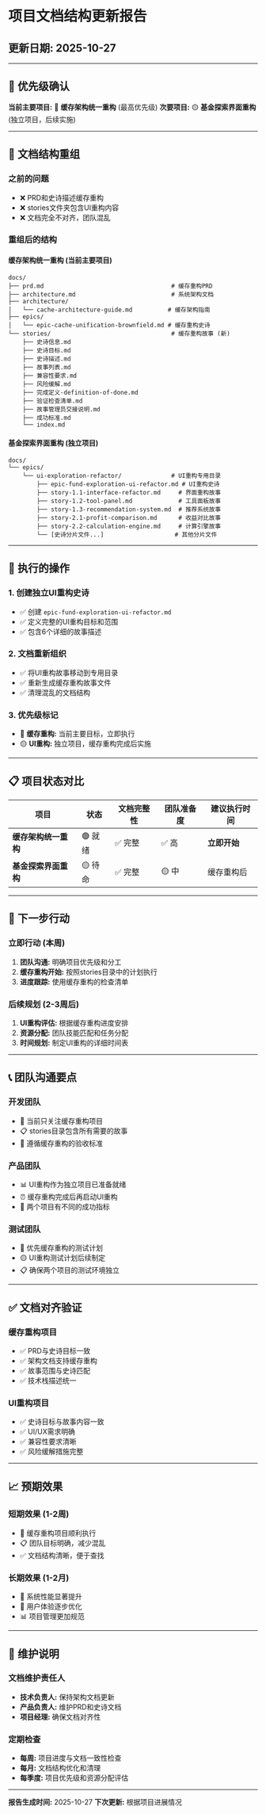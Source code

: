 # 项目文档结构更新报告

## 更新日期: 2025-10-27

---

## 🎯 **优先级确认**

**当前主要项目:** 🔴 **缓存架构统一重构** (最高优先级)
**次要项目:** 🟡 **基金探索界面重构** (独立项目，后续实施)

---

## 📁 **文档结构重组**

### **之前的问题**
- ❌ PRD和史诗描述缓存重构
- ❌ stories文件夹包含UI重构内容
- ❌ 文档完全不对齐，团队混乱

### **重组后的结构**

#### **缓存架构统一重构 (当前主要项目)**
```
docs/
├── prd.md                                    # 缓存重构PRD
├── architecture.md                           # 系统架构文档
├── architecture/
│   └── cache-architecture-guide.md          # 缓存架构指南
├── epics/
│   └── epic-cache-unification-brownfield.md # 缓存重构史诗
└── stories/                                  # 缓存重构故事 (新)
    ├── 史诗信息.md
    ├── 史诗目标.md
    ├── 史诗描述.md
    ├── 故事列表.md
    ├── 兼容性要求.md
    ├── 风险缓解.md
    ├── 完成定义-definition-of-done.md
    ├── 验证检查清单.md
    ├── 故事管理员交接说明.md
    ├── 成功标准.md
    └── index.md
```

#### **基金探索界面重构 (独立项目)**
```
docs/
└── epics/
    └── ui-exploration-refactor/              # UI重构专用目录
        ├── epic-fund-exploration-ui-refactor.md # UI重构史诗
        ├── story-1.1-interface-refactor.md     # 界面重构故事
        ├── story-1.2-tool-panel.md             # 工具面板故事
        ├── story-1.3-recommendation-system.md  # 推荐系统故事
        ├── story-2.1-profit-comparison.md      # 收益对比故事
        ├── story-2.2-calculation-engine.md     # 计算引擎故事
        └── [史诗分片文件...]                    # 其他分片文件
```

---

## 🔄 **执行的操作**

### **1. 创建独立UI重构史诗**
- ✅ 创建 `epic-fund-exploration-ui-refactor.md`
- ✅ 定义完整的UI重构目标和范围
- ✅ 包含6个详细的故事描述

### **2. 文档重新组织**
- ✅ 将UI重构故事移动到专用目录
- ✅ 重新生成缓存重构故事文件
- ✅ 清理混乱的文档结构

### **3. 优先级标记**
- 🔴 **缓存重构:** 当前主要目标，立即执行
- 🟡 **UI重构:** 独立项目，缓存重构完成后实施

---

## 📋 **项目状态对比**

| 项目 | 状态 | 文档完整性 | 团队准备度 | 建议执行时间 |
|------|------|-----------|-----------|-------------|
| **缓存架构统一重构** | 🟢 就绪 | ✅ 完整 | ✅ 高 | **立即开始** |
| **基金探索界面重构** | 🟡 待命 | ✅ 完整 | 🟡 中 | 缓存重构后 |

---

## 🎯 **下一步行动**

### **立即行动 (本周)**
1. **团队沟通:** 明确项目优先级和分工
2. **缓存重构开始:** 按照stories目录中的计划执行
3. **进度跟踪:** 使用缓存重构的检查清单

### **后续规划 (2-3周后)**
1. **UI重构评估:** 根据缓存重构进度安排
2. **资源分配:** 团队技能匹配和任务分配
3. **时间规划:** 制定UI重构的详细时间表

---

## 📞 **团队沟通要点**

### **开发团队**
- 🔴 当前只关注缓存重构项目
- 📋 stories目录包含所有需要的故事
- 🎯 遵循缓存重构的验收标准

### **产品团队**
- 📊 UI重构作为独立项目已准备就绪
- ⏰ 缓存重构完成后再启动UI重构
- 🎯 两个项目有不同的成功指标

### **测试团队**
- 🔴 优先缓存重构的测试计划
- 🟡 UI重构测试计划后续制定
- 📋 确保两个项目的测试环境独立

---

## ✅ **文档对齐验证**

### **缓存重构项目**
- ✅ PRD与史诗目标一致
- ✅ 架构文档支持缓存重构
- ✅ 故事范围与史诗匹配
- ✅ 技术栈描述统一

### **UI重构项目**
- ✅ 史诗目标与故事内容一致
- ✅ UI/UX需求明确
- ✅ 兼容性要求清晰
- ✅ 风险缓解措施完整

---

## 📈 **预期效果**

### **短期效果 (1-2周)**
- 🔴 缓存重构项目顺利执行
- 📋 团队目标明确，减少混乱
- ✅ 文档结构清晰，便于查找

### **长期效果 (1-2月)**
- 🚀 系统性能显著提升
- 🎨 用户体验逐步优化
- 📊 项目管理更加规范

---

## 📝 **维护说明**

### **文档维护责任人**
- **技术负责人:** 保持架构文档更新
- **产品负责人:** 维护PRD和史诗文档
- **项目经理:** 确保文档对齐性

### **定期检查**
- **每周:** 项目进度与文档一致性检查
- **每月:** 文档结构优化和清理
- **每季度:** 项目优先级和资源分配评估

---

**报告生成时间:** 2025-10-27
**下次更新:** 根据项目进展情况